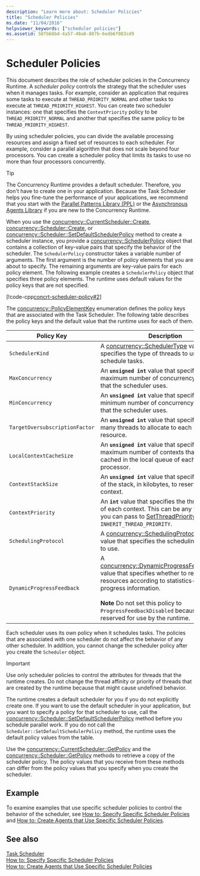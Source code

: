 ```yaml
---
description: "Learn more about: Scheduler Policies"
title: "Scheduler Policies"
ms.date: "11/04/2016"
helpviewer_keywords: ["scheduler policies"]
ms.assetid: 58fb68bd-4a57-40a8-807b-6edb6f083cd9
---
```

# Scheduler Policies

This document describes the role of scheduler policies in the Concurrency Runtime. A *scheduler policy* controls the strategy that the scheduler uses when it manages tasks. For example, consider an application that requires some tasks to execute at `THREAD_PRIORITY_NORMAL` and other tasks to execute at `THREAD_PRIORITY_HIGHEST`.  You can create two scheduler instances: one that specifies the `ContextPriority` policy to be `THREAD_PRIORITY_NORMAL` and another that specifies the same policy to be `THREAD_PRIORITY_HIGHEST`.

By using scheduler policies, you can divide the available processing resources and assign a fixed set of resources to each scheduler. For example, consider a parallel algorithm that does not scale beyond four processors. You can create a scheduler policy that limits its tasks to use no more than four processors concurrently.

> [!TIP]
> The Concurrency Runtime provides a default scheduler. Therefore, you don't have to create one in your application. Because the Task Scheduler helps you fine-tune the performance of your applications, we recommend that you start with the [Parallel Patterns Library (PPL)](../../parallel/concrt/parallel-patterns-library-ppl.md) or the [Asynchronous Agents Library](../../parallel/concrt/asynchronous-agents-library.md) if you are new to the Concurrency Runtime.

When you use the [concurrency::CurrentScheduler::Create](reference/currentscheduler-class.md#create), [concurrency::Scheduler::Create](reference/scheduler-class.md#create), or [concurrency::Scheduler::SetDefaultSchedulerPolicy](reference/scheduler-class.md#setdefaultschedulerpolicy) method to create a scheduler instance, you provide a [concurrency::SchedulerPolicy](../../parallel/concrt/reference/schedulerpolicy-class.md) object that contains a collection of key-value pairs that specify the behavior of the scheduler. The `SchedulerPolicy` constructor takes a variable number of arguments. The first argument is the number of policy elements that you are about to specify. The remaining arguments are key-value pairs for each policy element. The following example creates a `SchedulerPolicy` object that specifies three policy elements. The runtime uses default values for the policy keys that are not specified.

[!code-cpp[concrt-scheduler-policy#2](../../parallel/concrt/codesnippet/cpp/scheduler-policies_1.cpp)]

The [concurrency::PolicyElementKey](reference/concurrency-namespace-enums.md#policyelementkey) enumeration defines the policy keys that are associated with the Task Scheduler. The following table describes the policy keys and the default value that the runtime uses for each of them.

| Policy Key | Description | Default Value |
|--|--|--|
| `SchedulerKind` | A [concurrency::SchedulerType](reference/concurrency-namespace-enums.md#schedulertype) value that specifies the type of threads to use to schedule tasks. | `ThreadScheduler` (use normal threads). This is the only valid value for this key. |
| `MaxConcurrency` | An **`unsigned int`** value that specifies the maximum number of concurrency resources that the scheduler uses. | [concurrency::MaxExecutionResources](reference/concurrency-namespace-constants1.md#maxexecutionresources) |
| `MinConcurrency` | An **`unsigned int`** value that specifies the minimum number of concurrency resources that the scheduler uses. | `1` |
| `TargetOversubscriptionFactor` | An **`unsigned int`** value that specifies how many threads to allocate to each processing resource. | `1` |
| `LocalContextCacheSize` | An **`unsigned int`** value that specifies the maximum number of contexts that can be cached in the local queue of each virtual processor. | `8` |
| `ContextStackSize` | An **`unsigned int`** value that specifies the size of the stack, in kilobytes, to reserve for each context. | `0` (use the default stack size) |
| `ContextPriority` | An **`int`** value that specifies the thread priority of each context. This can be any value that you can pass to [SetThreadPriority](/windows/win32/api/processthreadsapi/nf-processthreadsapi-setthreadpriority) or `INHERIT_THREAD_PRIORITY`. | `THREAD_PRIORITY_NORMAL` |
| `SchedulingProtocol` | A [concurrency::SchedulingProtocolType](reference/concurrency-namespace-enums.md#schedulingprotocoltype) value that specifies the scheduling algorithm to use. | `EnhanceScheduleGroupLocality` |
| `DynamicProgressFeedback` | A [concurrency::DynamicProgressFeedbackType](reference/concurrency-namespace-enums.md#dynamicprogressfeedbacktype) value that specifies whether to rebalance resources according to statistics-based progress information.<br /><br /> **Note** Do not set this policy to `ProgressFeedbackDisabled` because it is reserved for use by the runtime. | `ProgressFeedbackEnabled` |

Each scheduler uses its own policy when it schedules tasks. The policies that are associated with one scheduler do not affect the behavior of any other scheduler. In addition, you cannot change the scheduler policy after you create the `Scheduler` object.

> [!IMPORTANT]
> Use only scheduler policies to control the attributes for threads that the runtime creates. Do not change the thread affinity or priority of threads that are created by the runtime because that might cause undefined behavior.

The runtime creates a default scheduler for you if you do not explicitly create one. If you want to use the default scheduler in your application, but you want to specify a policy for that scheduler to use, call the [concurrency::Scheduler::SetDefaultSchedulerPolicy](reference/scheduler-class.md#setdefaultschedulerpolicy) method before you schedule parallel work. If you do not call the `Scheduler::SetDefaultSchedulerPolicy` method, the runtime uses the default policy values from the table.

Use the [concurrency::CurrentScheduler::GetPolicy](reference/currentscheduler-class.md#getpolicy) and the [concurrency::Scheduler::GetPolicy](reference/scheduler-class.md#getpolicy) methods to retrieve a copy of the scheduler policy. The policy values that you receive from these methods can differ from the policy values that you specify when you create the scheduler.

## Example

To examine examples that use specific scheduler policies to control the behavior of the scheduler, see [How to: Specify Specific Scheduler Policies](../../parallel/concrt/how-to-specify-specific-scheduler-policies.md) and [How to: Create Agents that Use Specific Scheduler Policies](../../parallel/concrt/how-to-create-agents-that-use-specific-scheduler-policies.md).

## See also

[Task Scheduler](../../parallel/concrt/task-scheduler-concurrency-runtime.md)<br/>
[How to: Specify Specific Scheduler Policies](../../parallel/concrt/how-to-specify-specific-scheduler-policies.md)<br/>
[How to: Create Agents that Use Specific Scheduler Policies](../../parallel/concrt/how-to-create-agents-that-use-specific-scheduler-policies.md)

